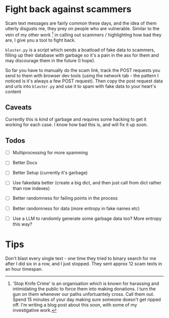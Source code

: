 
# Fight back against scammers

Scam text messages are fairly common these days, and the idea of them utterly disgusts me, they prey on people who are vulnerable.
Similar to the vein of my other work [^1] in calling out scammers / highlighting how bad they are, I give you a tool to fight back.

`blaster.py` is a script which sends a boatload of fake data to scammers, filling up their database with garbage so it's a pain in the ass for them and may discourage them in the future (I hope).

So far you have to manually do the scam link, track the POST requests you send to them with browser dev tools (using the network tab - the pattern I noticed is it's always a few POST request).
Then copy the post request data and urls into `blaster.py` and use it to spam with fake data to your heart's content


## Caveats

Currently this is kind of garbage and requires some hacking to get it working for each case. I know how bad this is, and will fix it up soon.

## Todos
- [ ] Multiprocessing for more spamming
- [ ] Better Docs
- [ ] Better Setup (currently it's garbage)
- [ ] Use fakedata better (create a big dict, and then just call from dict rather than row indexes)
- [ ] Better randomness for failing points in the process
- [ ] Better randomness for data (more entropy in fake names etc)
- [ ] Use a LLM to randomly generate some garbage data too? More entropy this way?


# Tips

Don't blast every single text - one time they tried to binary search for me after I did six in a row, and I just stopped. They sent approx 12 scam texts in an hour timespan.

[^1]: 'Stop Knife Crime' is an organisation which is known for harassing and intimidating the public to force them into making donations.
I turn the gun on them whenever our paths unfortuantely cross. Call them out. Spend 15 minutes of your day making sure someone doesn't get ripped off.
I'm writing a blog post about this soon, with some of my investigative work.

